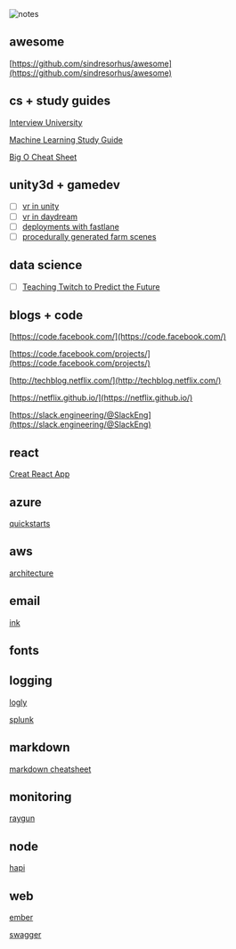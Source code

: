 <img src="http://i.giphy.com/psKReJOWm4cfK.gif" alt="notes" />

## awesome
  [https://github.com/sindresorhus/awesome](https://github.com/sindresorhus/awesome)


## cs + study guides
  [Interview University](https://github.com/jwasham/google-interview-university)
  
  [Machine Learning Study Guide](https://github.com/ZuzooVn/machine-learning-for-software-engineers) 
  
  [Big O Cheat Sheet](http://bigocheatsheet.com/)
  
  
## unity3d + gamedev
  - [ ] [vr in unity](https://unity3d.com/learn/tutorials/topics/virtual-reality/getting-started-vr-development)
  - [ ] [vr in daydream](https://developers.google.com/vr/unity/get-started-controller)
  - [ ] [deployments with fastlane](https://fastlane.tools)
  - [ ] [procedurally generated farm scenes](http://graphics.cs.williams.edu/courses/cs371/f16/gallery/4-midterm/terrain/report.md.html)
  
## data science
  - [ ] [Teaching Twitch to Predict the Future](https://blog.twitch.tv/why-im-teaching-twitch-to-predict-the-future-baeeafaf45f9#.hp98rqirq)


## blogs + code
  [https://code.facebook.com/](https://code.facebook.com/)
  
  [https://code.facebook.com/projects/](https://code.facebook.com/projects/)
  
  [http://techblog.netflix.com/](http://techblog.netflix.com/)
  
  [https://netflix.github.io/](https://netflix.github.io/)
  
  [https://slack.engineering/@SlackEng](https://slack.engineering/@SlackEng)

## react
  [Creat React App](https://github.com/facebookincubator/create-react-app)
  
## azure
  [quickstarts](https://github.com/Azure/azure-quickstart-templates)
  
## aws
  [architecture](https://aws.amazon.com/architecture/)
  
## email
  [ink](http://zurb.com/ink/index.php)
  
## fonts

## logging
  [logly](https://www.loggly.com/)
  
  [splunk](http://www.splunk.com/)
  
## markdown
  [markdown cheatsheet](https://github.com/adam-p/markdown-here/wiki/Markdown-Cheatsheet)
  
## monitoring
  [raygun](https://raygun.com/)

## node
  [hapi](http://hapijs.com/)

## web
  [ember](http://emberjs.com/)
  
  [swagger](http://swagger.io/)

